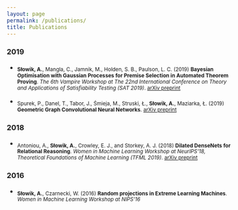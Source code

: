 ```yaml
---
layout: page
permalink: /publications/
title: Publications
---
```


### 2019

* <sub>**Słowik, A.**, Mangla, C., Jamnik, M., Holden, S. B., Paulson, L. C. (2019) **Bayesian Optimisation with Gaussian Processes for Premise Selection in Automated Theorem Proving**. *The 6th Vampire Workshop at The 22nd International Conference on Theory and Applications of Satisfiability Testing (SAT 2019)*. [arXiv preprint](https://arxiv.org/pdf/1909.09137.pdf)</sub>

* <sub>Spurek, P., Danel, T., Tabor, J., Śmieja, M., Struski, Ł., **Słowik, A.**, Maziarka, Ł. (2019) **Geometric Graph Convolutional Neural Networks**. [arXiv preprint](https://arxiv.org/pdf/1909.05310.pdf)</sub>

### 2018

* <sub>Antoniou, A., **Słowik, A.**, Crowley, E. J., and Storkey, A. J. (2018) **Dilated DenseNets for Relational Reasoning**. *Women in Machine Learning Workshop at NeurIPS'18, Theoretical Foundations of Machine Learning (TFML 2019)*. [arXiv preprint](https://arxiv.org/pdf/1811.00410.pdf)</sub>

### 2016

* <sub>**Słowik, A.**, Czarnecki, W. (2016) **Random projections in Extreme Learning Machines**. *Women in Machine Learning Workshop at NIPS'16*



